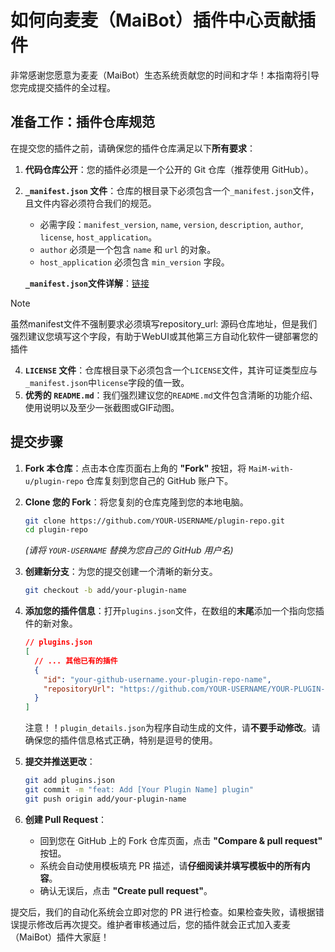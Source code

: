 # 如何向麦麦（MaiBot）插件中心贡献插件

非常感谢您愿意为麦麦（MaiBot）生态系统贡献您的时间和才华！本指南将引导您完成提交插件的全过程。

## 准备工作：插件仓库规范

在提交您的插件之前，请确保您的插件仓库满足以下**所有要求**：

1.  **代码仓库公开**：您的插件必须是一个公开的 Git 仓库（推荐使用 GitHub）。
2.  **`_manifest.json` 文件**：仓库的根目录下必须包含一个`_manifest.json`文件，且文件内容必须符合我们的规范。
    -   必需字段：`manifest_version`, `name`, `version`, `description`, `author`, `license`, `host_application`。
    -   `author` 必须是一个包含 `name` 和 `url` 的对象。
    -   `host_application` 必须包含 `min_version` 字段。

    **`_manifest.json`文件详解**：[链接](https://docs.mai-mai.org/develop/plugin_develop/manifest-guide.html#%F0%9F%93%8B-%E5%AD%97%E6%AE%B5%E8%AF%B4%E6%98%8E)

> [!NOTE]
> 虽然manifest文件不强制要求必须填写repository_url: 源码仓库地址，但是我们强烈建议您填写这个字段，有助于WebUI或其他第三方自动化软件一键部署您的插件

4.  **`LICENSE` 文件**：仓库根目录下必须包含一个`LICENSE`文件，其许可证类型应与`_manifest.json`中`license`字段的值一致。
5.  **优秀的 `README.md`**：我们强烈建议您的`README.md`文件包含清晰的功能介绍、使用说明以及至少一张截图或GIF动图。

## 提交步骤

1.  **Fork 本仓库**：点击本仓库页面右上角的 **"Fork"** 按钮，将 `MaiM-with-u/plugin-repo` 仓库复刻到您自己的 GitHub 账户下。

2.  **Clone 您的 Fork**：将您复刻的仓库克隆到您的本地电脑。
    ```bash
    git clone https://github.com/YOUR-USERNAME/plugin-repo.git
    cd plugin-repo
    ```
    *(请将 `YOUR-USERNAME` 替换为您自己的 GitHub 用户名)*

3.  **创建新分支**：为您的提交创建一个清晰的新分支。
    ```bash
    git checkout -b add/your-plugin-name
    ```

4.  **添加您的插件信息**：打开`plugins.json`文件，在数组的**末尾**添加一个指向您插件的新对象。
    ```json
    // plugins.json
    [
      // ... 其他已有的插件
      {
        "id": "your-github-username.your-plugin-repo-name",
        "repositoryUrl": "https://github.com/YOUR-USERNAME/YOUR-PLUGIN-REPO"
      }
    ]
    ```
    注意！！`plugin_details.json`为程序自动生成的文件，请**不要手动修改**。请确保您的插件信息格式正确，特别是逗号的使用。

5.  **提交并推送更改**：
    ```bash
    git add plugins.json
    git commit -m "feat: Add [Your Plugin Name] plugin"
    git push origin add/your-plugin-name
    ```

6.  **创建 Pull Request**：
    -   回到您在 GitHub 上的 Fork 仓库页面，点击 **"Compare & pull request"** 按钮。
    -   系统会自动使用模板填充 PR 描述，请**仔细阅读并填写模板中的所有内容**。
    -   确认无误后，点击 **"Create pull request"**。

提交后，我们的自动化系统会立即对您的 PR 进行检查。如果检查失败，请根据错误提示修改后再次提交。维护者审核通过后，您的插件就会正式加入麦麦（MaiBot）插件大家庭！
